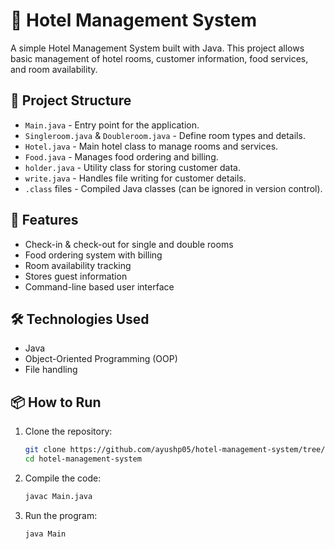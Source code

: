# 🏨 Hotel Management System

A simple Hotel Management System built with Java. This project allows basic management of hotel rooms, customer information, food services, and room availability.

## 📂 Project Structure

- `Main.java` - Entry point for the application.
- `Singleroom.java` & `Doubleroom.java` - Define room types and details.
- `Hotel.java` - Main hotel class to manage rooms and services.
- `Food.java` - Manages food ordering and billing.
- `holder.java` - Utility class for storing customer data.
- `write.java` - Handles file writing for customer details.
- `.class` files - Compiled Java classes (can be ignored in version control).

## 🚀 Features

- Check-in & check-out for single and double rooms
- Food ordering system with billing
- Room availability tracking
- Stores guest information
- Command-line based user interface

## 🛠️ Technologies Used

- Java
- Object-Oriented Programming (OOP)
- File handling

## 📦 How to Run

1. Clone the repository:
   ```bash
   git clone https://github.com/ayushp05/hotel-management-system/tree/main/hotel-management-system
   cd hotel-management-system
2. Compile the code:
   ```bash
   javac Main.java
3. Run the program:
   ```bash
   java Main


